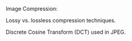 Image Compression:

Lossy vs. lossless compression techniques.

Discrete Cosine Transform (DCT) used in JPEG.
